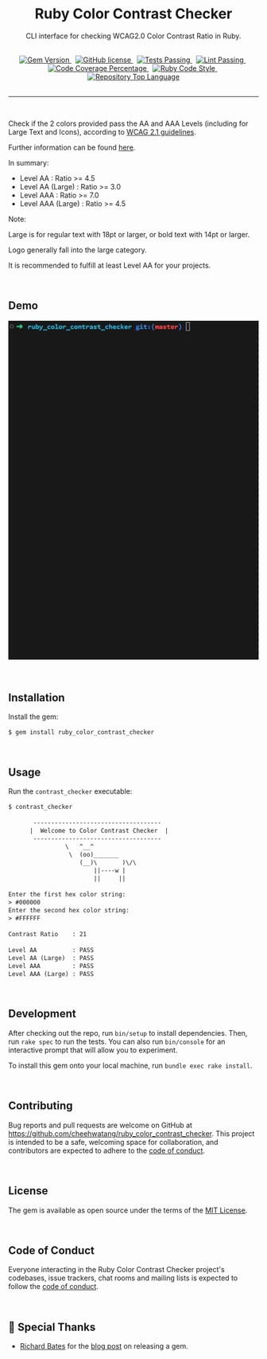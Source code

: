 <div align="center">
  <h1 align="center">Ruby Color Contrast Checker</h1>
  <p align="center">CLI interface for checking WCAG2.0 Color Contrast Ratio in Ruby.</p>
</div>

<br />

<div align="center">
  <a href="https://badge.fury.io/rb/ruby_color_contrast_checker">
    <img alt="Gem Version" src="https://badge.fury.io/rb/ruby_color_contrast_checker.svg" />
  </a>
  &nbsp;
  <a href="https://github.com/cheehwatang/ruby_color_contrast_checker/blob/main/LICENSE.txt">
    <img alt="GitHub license" src="https://img.shields.io/github/license/cheehwatang/ruby_color_contrast_checker" />
  </a>
  &nbsp;
  <a href="#">
    <img alt="Tests Passing" src="https://github.com/cheehwatang/ruby_color_contrast_checker/workflows/Test/badge.svg" />
  </a>
  &nbsp;
  <a href="#">
    <img alt="Lint Passing" src="https://github.com/cheehwatang/ruby_color_contrast_checker/workflows/Lint/badge.svg" />
  </a>
  &nbsp;
  <a href="#">
    <img alt="Code Coverage Percentage" src="https://codecov.io/gh/cheehwatang/ruby_color_contrast_checker/branch/master/graph/badge.svg" />
  </a>
  &nbsp;
  <a href="https://github.com/standardrb/standard">
    <img alt="Ruby Code Style" src="https://img.shields.io/badge/code_style-standard-brightgreen.svg" />
  </a>
  &nbsp;
  <a href="#">
    <img alt="Repository Top Language" src="https://img.shields.io/github/languages/top/cheehwatang/ruby_color_contrast_checker" />
  </a>
</div>

<br />

<hr />

<br />

Check if the 2 colors provided pass the AA and AAA Levels (including for Large Text and Icons), according to [WCAG 2.1 guidelines](https://www.w3.org/WAI/WCAG21/Understanding/contrast-minimum.html).

Further information can be found [here](https://webaim.org/articles/contrast/).

In summary:

- Level AA : Ratio >= 4.5
- Level AA (Large) : Ratio >= 3.0
- Level AAA : Ratio >= 7.0
- Level AAA (Large) : Ratio >= 4.5

Note:

Large is for regular text with 18pt or larger, or bold text with 14pt or larger.

Logo generally fall into the large category.

It is recommended to fulfill at least Level AA for your projects.

<br />

## Demo

![Color Contrast Checker CLI](./assets/color_contrast_checker_cli.gif)

<br />

## Installation

Install the gem:

```console
$ gem install ruby_color_contrast_checker
```

<br />

## Usage

Run the `contrast_checker` executable:

```shell
$ contrast_checker

       ------------------------------------
      |  Welcome to Color Contrast Checker  |
       ------------------------------------
                \   ^__^
                 \  (oo)_______
                    (__)\       )\/\
                        ||----w |
                        ||     ||

Enter the first hex color string:
> #000000
Enter the second hex color string:
> #FFFFFF

Contrast Ratio    : 21

Level AA          : PASS
Level AA (Large)  : PASS
Level AAA         : PASS
Level AAA (Large) : PASS
```

<br />

## Development

After checking out the repo, run `bin/setup` to install dependencies. Then, run `rake spec` to run the tests. You can also run `bin/console` for an interactive prompt that will allow you to experiment.

To install this gem onto your local machine, run `bundle exec rake install`.

<br />

## Contributing

Bug reports and pull requests are welcome on GitHub at https://github.com/cheehwatang/ruby_color_contrast_checker. This project is intended to be a safe, welcoming space for collaboration, and contributors are expected to adhere to the [code of conduct](https://github.com/cheehwatang/ruby_color_contrast_checker/blob/master/CODE_OF_CONDUCT.md).

<br />

## License

The gem is available as open source under the terms of the [MIT License](https://opensource.org/licenses/MIT).

<br />

## Code of Conduct

Everyone interacting in the Ruby Color Contrast Checker project's codebases, issue trackers, chat rooms and mailing lists is expected to follow the [code of conduct](https://github.com/cheehwatang/ruby_color_contrast_checker/blob/master/CODE_OF_CONDUCT.md).

<br />

## 🌟 Special Thanks

- [Richard Bates](https://github.com/richo225) for the [blog post](https://richardbates.dev/blog/2023-05-05) on releasing a gem.
